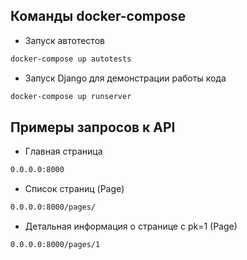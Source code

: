 ## Команды docker-compose
- Запуск автотестов
```sh
docker-compose up autotests
```
- Запуск Django для демонстрации работы кода
```sh
docker-compose up runserver
```
## Примеры запросов к API

- Главная страница
```sh
0.0.0.0:8000
```
- Список страниц (Page)
```sh
0.0.0.0:8000/pages/
```
- Детальная информация о странице с pk=1 (Page)
```sh
0.0.0.0:8000/pages/1
```